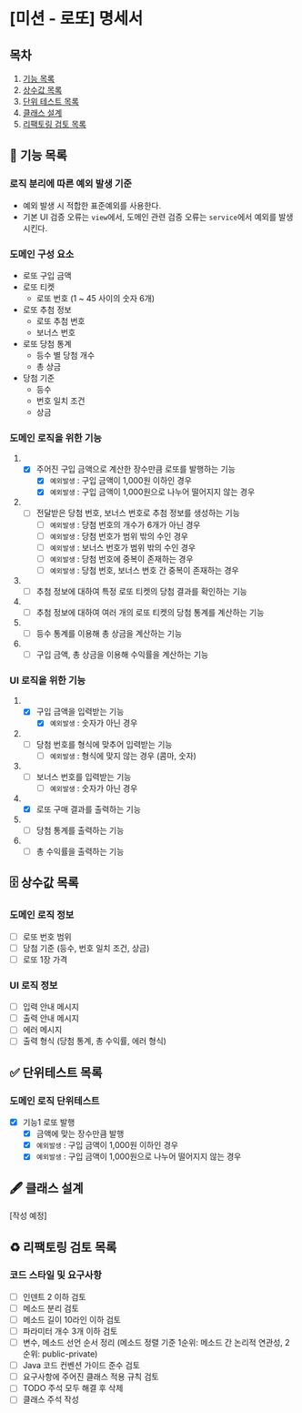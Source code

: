 # [미션 - 로또] 명세서

## 목차

1. [기능 목록](#-기능-목록)
2. [상수값 목록](#-상수값-목록)
3. [단위 테스트 목록](#-단위테스트-목록)
4. [클래스 설계](#-클래스-설계)
5. [리팩토링 검토 목록](#%EF%B8%8F-리팩토링-검토-목록)

## 🚀 기능 목록

### 로직 분리에 따른 예외 발생 기준

- 예외 발생 시 적합한 표준예외를 사용한다.
- 기본 UI 검증 오류는 `view`에서, 도메인 관련 검증 오류는 `service`에서 예외를 발생시킨다.

### 도메인 구성 요소

- 로또 구입 금액
- 로또 티켓
    - 로또 번호 (1 ~ 45 사이의 숫자 6개)
- 로또 추첨 정보
    - 로또 추첨 번호
    - 보너스 번호
- 로또 당첨 통계
    - 등수 별 당첨 개수
    - 총 상금
- 당첨 기준
    - 등수
    - 번호 일치 조건
    - 상금

### 도메인 로직을 위한 기능

1.
    - [x] 주어진 구입 금액으로 계산한 장수만큼 로또를 발행하는 기능
        - [x] `예외발생` : 구입 금액이 1,000원 이하인 경우
        - [x] `예외발생` : 구입 금액이 1,000원으로 나누어 떨어지지 않는 경우
2.
    - [ ] 전달받은 당첨 번호, 보너스 번호로 추첨 정보를 생성하는 기능
        - [ ] `예외발생` : 당첨 번호의 개수가 6개가 아닌 경우
        - [ ] `예외발생` : 당첨 번호가 범위 밖의 수인 경우
        - [ ] `예외발생` : 보너스 번호가 범위 밖의 수인 경우
        - [ ] `예외발생` : 당첨 번호에 중복이 존재하는 경우
        - [ ] `예외발생` : 당첨 번호, 보너스 번호 간 중복이 존재하는 경우
3.
    - [ ] 추첨 정보에 대하여 특정 로또 티켓의 당첨 결과를 확인하는 기능
4.
    - [ ] 추첨 정보에 대하여 여러 개의 로또 티켓의 당첨 통계를 계산하는 기능
5.
    - [ ] 등수 통계를 이용해 총 상금을 계산하는 기능
6.
    - [ ] 구입 금액, 총 상금을 이용해 수익률을 계산하는 기능

### UI 로직을 위한 기능

1.
    - [x] 구입 금액을 입력받는 기능
        - [x] `예외발생` : 숫자가 아닌 경우
2.
    - [ ] 당첨 번호를 형식에 맞추어 입력받는 기능
        - [ ] `예외발생` : 형식에 맞지 않는 경우 (콤마, 숫자)
3.
    - [ ] 보너스 번호를 입력받는 기능
        - [ ] `예외발생` : 숫자가 아닌 경우
4.
    - [x] 로또 구매 결과를 출력하는 기능
5.
    - [ ] 당첨 통계를 출력하는 기능
6.
    - [ ] 총 수익률을 출력하는 기능

## 🗄 상수값 목록

### 도메인 로직 정보

- [ ] 로또 번호 범위
- [ ] 당첨 기준 (등수, 번호 일치 조건, 상금)
- [ ] 로또 1장 가격

### UI 로직 정보

- [ ] 입력 안내 메시지
- [ ] 출력 안내 메시지
- [ ] 에러 메시지
- [ ] 출력 형식 (당첨 통계, 총 수익률, 에러 형식)

## ✅ 단위테스트 목록

### 도메인 로직 단위테스트

- [x] 기능1 로또 발행
    - [x] 금액에 맞는 장수만큼 발행
    - [x] `예외발생` : 구입 금액이 1,000원 이하인 경우
    - [x] `예외발생` : 구입 금액이 1,000원으로 나누어 떨어지지 않는 경우

## 🖋 클래스 설계

[작성 예정]

## ♻️ 리팩토링 검토 목록

### 코드 스타일 및 요구사항

- [ ] 인덴트 2 이하 검토
- [ ] 메소드 분리 검토
- [ ] 메소드 길이 10라인 이하 검토
- [ ] 파라미터 개수 3개 이하 검토
- [ ] 변수, 메소드 선언 순서 정리 (메소드 정렬 기준 1순위: 메소드 간 논리적 연관성, 2순위: public-private)
- [ ] Java 코드 컨벤션 가이드 준수 검토
- [ ] 요구사항에 주어진 클래스 적용 규칙 검토
- [ ] TODO 주석 모두 해결 후 삭제
- [ ] 클래스 주석 작성